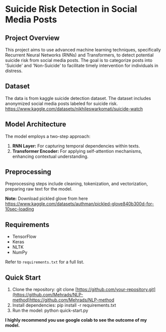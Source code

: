 # Suicide Risk Detection in Social Media Posts

## Project Overview
This project aims to use advanced machine learning techniques, specifically Recurrent Neural Networks (RNNs) and Transformers, to detect potential suicide risk from social media posts. The goal is to categorize posts into 'Suicide' and 'Non-Suicide' to facilitate timely intervention for individuals in distress.

## Dataset
The data is from kaggle suicide detection dataset. The dataset includes anonymized social media posts labeled for suicide risk. https://www.kaggle.com/datasets/nikhileswarkomati/suicide-watch

## Model Architecture
The model employs a two-step approach:
1. **RNN Layer:** For capturing temporal dependencies within texts.
2. **Transformer Encoder:** For applying self-attention mechanisms, enhancing contextual understanding.

## Preprocessing
Preprocessing steps include cleaning, tokenization, and vectorization, preparing raw text for the model.

**Note:** Download pickled glove from here https://www.kaggle.com/datasets/authman/pickled-glove840b300d-for-10sec-loading

## Requirements
- TensorFlow
- Keras
- NLTK
- NumPy

Refer to `requirements.txt` for a full list.

## Quick Start
1. Clone the repository: git clone [https://github.com/your-repository.git](https://github.com/Mehrads/NLP-method)https://github.com/Mehrads/NLP-method
2. Install dependencies: pip install -r requirements.txt
3. Run the model: python quick-start.py

**I highly recommend you use google colab to see the outcome of my model.**



